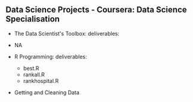 ## Data Science Projects - Coursera: Data Science Specialisation

- The Data Scientist's Toolbox:
deliverables: 
 - NA

- R Programming:
deliverables: 
  - best.R
  - rankall.R
  - rankhospital.R


- Getting and Cleaning Data
